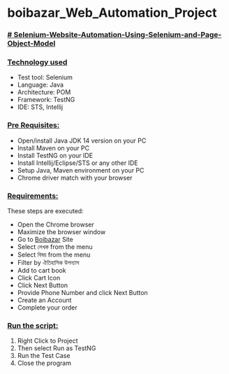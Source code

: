 # boibazar_Web_Automation_Project
### **[# Selenium-Website-Automation-Using-Selenium-and-Page-Object-Model](url)**

### **[Technology used](url)**
- Test tool: Selenium
- Language: Java
- Architecture: POM
- Framework: TestNG
- IDE: STS, Intellij

### **[Pre Requisites:](url)**
- Open/install Java JDK 14 version on your PC
- Install Maven on your PC
- Install TestNG on your IDE
- Install Intellij/Eclipse/STS or any other IDE
- Setup Java, Maven environment on your PC
- Chrome driver match with your browser

### **[Requirements:](url)**
These steps are executed:

- Open the Chrome browser
- Maximize the browser window
- Go to [Boibazar](https://www.boibazar.com/) Site
- Select লেখক from the menu 
- Select বিষয় from the menu
- Filter  by  ঐতিহাসিক উপন্যাস
- Add to cart book
- Click Cart Icon
- Click Next Button
- Provide Phone Number and click Next Button
- Create an Account
- Complete your order

### **[Run the script:](url)**

1. Right Click to Project 
2. Then select Run as TestNG
3. Run the Test Case
4. Close the program
